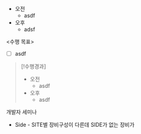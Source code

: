 - 오전
	- asdf
- 오후
	- adsf

<수행 목표>
- [ ] asdf

>[!수행경과]
>- 오전
>	- asdf
>- 오후
>	- asdf

개발자 세미나
- Side - SITE별 장비구성이 다른데 SIDE가 없는 장비가 